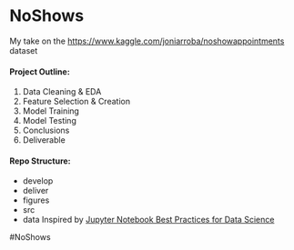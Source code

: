 # NoShows
My take on the https://www.kaggle.com/joniarroba/noshowappointments dataset

#### Project Outline:
1. Data Cleaning & EDA
2. Feature Selection & Creation
3. Model Training
4. Model Testing 
5. Conclusions
6. Deliverable


#### Repo Structure: 
* develop 
* deliver
* figures
* src
* data
Inspired by [Jupyter Notebook Best Practices for Data Science](https://www.svds.com/jupyter-notebook-best-practices-for-data-science/)


#NoShows


